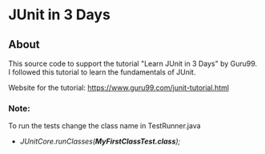 JUnit in 3 Days
===============


About
-----

This source code to support the tutorial "Learn JUnit in 3 Days" by Guru99. I followed this tutorial to learn the fundamentals of JUnit.



Website for the tutorial: https://www.guru99.com/junit-tutorial.html

### Note:
To run the tests change the class name in TestRunner.java
* _JUnitCore.runClasses(**MyFirstClassTest.class**);_